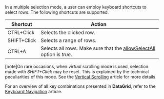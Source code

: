 In a multiple selection mode, a user can employ keyboard shortcuts to select rows. The following shortcuts are supported.

<div class="simple-table">
<table>
  <thead>
  <tr>
    <th>Shortcut</th>
    <th>Action</th>
  </tr>
  </thead>
  <tbody>
  <tr>
    <td>CTRL+Click</td>
    <td>Selects the clicked row.</td>
  </tr>
  <tr>
    <td>SHIFT+Click</td>
    <td>Selects a range of rows.</td>
  </tr>
  <tr>
    <td>CTRL+A</td>
    <td>Selects all rows. Make sure that the <a href="/Documentation/16_2/ApiReference/UI_Widgets/dxDataGrid/Configuration/selection/#allowSelectAll">allowSelectAll</a> option is <i>true</i>.</td>
  </tr>
  </tbody>
</table>
</div>

[note]On rare occasions, when *virtual* scrolling mode is used, selection made with *SHIFT+Click* may be reset. This is explained by the technical peculiarities of this mode. See the [Vertical Scrolling](/concepts/05%20Widgets/DataGrid/015%20Data%20Navigation/30%20Scrolling/020%20Vertical%20Scrolling.md '/Documentation/Guide/Widgets/DataGrid/Data_Navigation/#Scrolling/Vertical_Scrolling') article for more details.

For an overview of all key combinations presented in **DataGrid**, refer to the [Keyboard Navigation](/concepts/05%20Widgets/DataGrid/100%20Keyboard%20Support/10%20Keyboard%20Support.md '/Documentation/Guide/Widgets/DataGrid/Keyboard_Support/') article.
